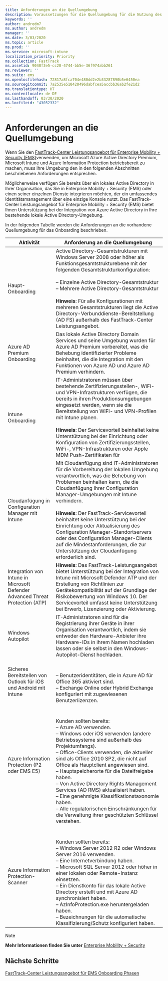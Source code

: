```yaml
---
title: Anforderungen an die Quellumgebung
description: Voraussetzungen für die Quellumgebung für die Nutzung des FastTrack-Center Leistungsangebot für EMS
keywords: ''
author: andredm7
ms.author: andredm
manager: ''
ms.date: 3/03/2020
ms.topic: article
ms.prod: ''
ms.service: microsoft-intune
localization_priority: Priority
ms.collection: FastTrack
ms.assetid: 9048f3e5-cc28-4744-bb5e-36f974abb261
ms.reviewer: ''
ms.suite: ems
ms.openlocfilehash: 72817a8fca704e480dd2e2b33287890b5e6450ea
ms.sourcegitcommit: 7a2535e510420496dabfcea5accbb36ab2fe21d2
ms.translationtype: HT
ms.contentlocale: de-DE
ms.lasthandoff: 03/30/2020
ms.locfileid: "43052332"
---
```

# <a name="source-environment-expectations"></a>Anforderungen an die Quellumgebung

Wenn Sie den [FastTrack-Center Leistungsangebot für Enterprise Mobility + Security (EMS)](EMS-fasttrack-benefit-for-EMS.md)verwenden, um Microsoft Azure Active Directory Premium, Microsoft Intune und Azure Information Protection betriebsbereit zu machen, muss Ihre Umgebung den in den folgenden Abschnitten beschriebenen Anforderungen entsprechen.

Möglicherweise verfügen Sie bereits über ein lokales Active Directory in Ihrer Organisation, das Sie in Enterprise Mobility + Security (EMS) oder einen seiner einzelnen Dienste integrieren möchten, der ein umfassendes Identitätsmanagement über eine einzige Konsole nutzt. Das FastTrack-Center Leistungsangebot für Enterprise Mobility + Security (EMS) bietet Ihnen Unterstützung bei der Integration von Azure Active Directory in Ihre bestehende lokale Active Directory-Umgebung.

In der folgenden Tabelle werden die Anforderungen an die vorhandene Quellumgebung für das Onboarding beschrieben.

|Aktivität|Anforderung an die Quellumgebung|
|------------|----------------------------------|
|Haupt-Onboarding|Active Directory-Gesamtstrukturen mit Windows Server 2008 oder höher als Funktionsgesamtstrukturebene mit der folgenden Gesamtstrukturkonfiguration:<br /><br />– Einzelne Active Directory-Gesamtstruktur<br />– Mehrere Active Directory-Gesamtstruktur </br></br>**Hinweis**: Für alle Konfigurationen mit mehreren Gesamtstrukturen liegt die Active Directory-Verbunddienste-Bereitstellung (AD FS) außerhalb des FastTrack-Center Leistungsangebot.|
|Azure AD Premium Onboarding|Das lokale Active Directory Domain Services und seine Umgebung wurden für Azure AD Premium vorbereitet, was die Behebung identifizierter Probleme beinhaltet, die die Integration mit den Funktionen von Azure AD und Azure AD Premium verhindern.|
|Intune Onboarding| IT-Administratoren müssen über bestehende Zertifizierungsstellen-, WiFi- und VPN-Infrastrukturen verfügen, die bereits in ihren Produktionsumgebungen eingesetzt werden, wenn sie die Bereitstellung von WiFi- und VPN-Profilen mit Intune planen.<br /><br /> **Hinweis**: Der Servicevorteil beinhaltet keine Unterstützung bei der Einrichtung oder Konfiguration von Zertifizierungsstellen, WiFi-, VPN-Infrastrukturen oder Apple MDM Push-Zertifikaten für   |
|Cloudanfügung in Configuration Manager mit Intune|Mit Cloudanfügung sind IT-Administratoren für die Vorbereitung der lokalen Umgebung verantwortlich, was die Behebung von Problemen beinhalten kann, die die Cloudanfügung Ihrer Configuration Manager-Umgebungen mit Intune verhindern.<br /><br />**Hinweis**: Der FastTrack-Servicevorteil beinhaltet keine Unterstützung bei der Einrichtung oder Aktualisierung des Configuration Manager-Standortservers oder des Configuration Manager-Clients auf die Mindestanforderungen, die zur Unterstützung der Cloudanfügung erforderlich sind. |
|Integration von Intune in Microsoft Defender Advanced Threat Protection (ATP)|**Hinweis**: Das FastTrack-Leistungsangebot bietet Unterstützung bei der Integration von Intune mit Microsoft Defender ATP und der Erstellung von Richtlinien zur Gerätekompatibilität auf der Grundlage der Risikobewertung von Windows 10. Der Servicevorteil umfasst keine Unterstützung bei Erwerb, Lizenzierung oder Aktivierung. |
|Windows Autopilot|IT-Administratoren sind für die Registrierung ihrer Geräte in ihrer Organisation verantwortlich, indem sie entweder den Hardware-Anbieter ihre Hardware-IDs in ihrem Namen hochladen lassen oder sie selbst in den Windows-Autopilot-Dienst hochladen. |
|Sicheres Bereitstellen von Outlook für iOS und Android mit Intune|<br /><br />– Benutzeridentitäten, die in Azure AD für Office 365 aktiviert sind.<br />– Exchange Online oder Hybrid Exchange konfiguriert mit zugewiesenen Benutzerlizenzen.<br />|
|Azure Information Protection (P2 oder EMS E5)|<br /><br />Kunden sollten bereits: <br /> – Azure AD verwenden.<br />– Windows oder iOS verwenden (andere Betriebssysteme sind außerhalb des Projektumfangs).<br /> – Office-Clients verwenden, die aktueller sind als Office 2010 SP2, die nicht auf Office als Hauptclient angewiesen sind. <br /> – Hauptspeicherorte für die Dateifreigabe haben.  <br /> – Von Active Directory Rights Management Services (AD RMS) aktualisiert haben. <br /> – Eine genehmigte Klassifikationstaxonomie haben. <br /> – Alle regulatorischen Einschränkungen für die Verwaltung ihrer geschützten Schlüssel verstehen. <br />|
|Azure Information Protection-Scanner|<br /><br /> Kunden sollten bereits: <br /> – Windows Server 2012 R2 oder Windows Server 2016 verwenden.<br /> – Eine Internetverbindung haben. <br /> – Microsoft SQL Server 2012 oder höher in einer lokalen oder Remote-Instanz einsetzen.  <br /> – Ein Dienstkonto für das lokale Active Directory erstellt und mit Azure AD synchronisiert haben.  <br /> – AzInfoProtection.exe heruntergeladen haben. <br /> – Bezeichnungen für die automatische Klassifizierung/Schutz konfiguriert haben.<br />|

> [!NOTE]
> **Mehr Informationen finden Sie unter**
> [Enterprise Mobility + Security](https://www.microsoft.com/cloud-platform/enterprise-mobility)

## <a name="next-steps"></a>Nächste Schritte

[FastTrack-Center Leistungsangebot für EMS Onboarding Phasen](EMS-onboarding-phases.md)

